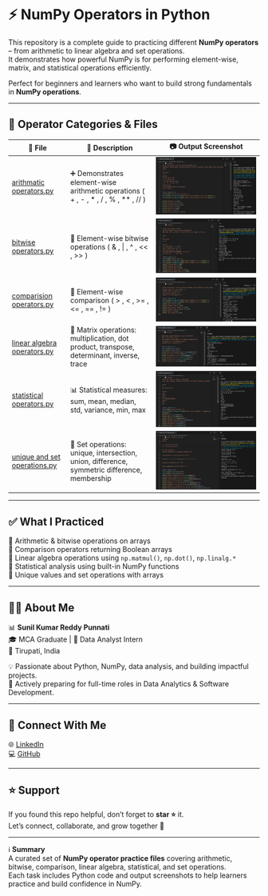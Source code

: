 # ⚡ NumPy Operators in Python  

This repository is a complete guide to practicing different **NumPy operators** – from arithmetic to linear algebra and set operations.  
It demonstrates how powerful NumPy is for performing element-wise, matrix, and statistical operations efficiently.  

Perfect for beginners and learners who want to build strong fundamentals in **NumPy operations**.  

---

## 📂 Operator Categories & Files  

🧪 **File** | 📄 **Description** | 📷 **Output Screenshot**  
---|---|---  
[arithmatic operators.py](./arithmatic%20operators.py) | ➕ Demonstrates element-wise arithmetic operations ( + , - , * , / , % , ** , // ) | ![Arithmatic Operators](./Arithmatic%20Operators.png)  
[bitwise operators.py](./bitwise%20operators.py) | 🔀 Element-wise bitwise operations ( & , \| , ^ , << , >> ) | ![Bitwise Operators](./Bitwise%20Operatos.png)  
[comparision operators.py](./comparision%20operators.py) | 🔎 Element-wise comparison ( > , < , >= , <= , == , != ) | ![Comparision Operators](./Comparision%20Operators.png)  
[linear algebra operators.py](./linear%20algebra%20operators.py) | 🧮 Matrix operations: multiplication, dot product, transpose, determinant, inverse, trace | ![Linear Algebra Operators](./Linear%20Algebra%20Operators.png)  
[statistical operators.py](./statistical%20operators.py) | 📊 Statistical measures: sum, mean, median, std, variance, min, max | ![Statistical Operators](./Statistical%20Operators.png)  
[unique and set operations.py](./unique%20and%20set%20operations.py) | 🔗 Set operations: unique, intersection, union, difference, symmetric difference, membership | ![Unique and Set Operators](./Unique%20and%20Set%20Operators.png)  
---

## ✅ What I Practiced  

🔹 Arithmetic & bitwise operations on arrays  
🔹 Comparison operators returning Boolean arrays  
🔹 Linear algebra operations using `np.matmul()`, `np.dot()`, `np.linalg.*`  
🔹 Statistical analysis using built-in NumPy functions  
🔹 Unique values and set operations with arrays  

---

## 👨‍💻 About Me  

📊 **Sunil Kumar Reddy Punnati**  
🎓 MCA Graduate | 💼 Data Analyst Intern  
📍 Tirupati, India  

💡 Passionate about Python, NumPy, data analysis, and building impactful projects.  
🚀 Actively preparing for full-time roles in Data Analytics & Software Development.  

---

## 🔗 Connect With Me  

🌐 [LinkedIn](https://www.linkedin.com/in/sunil-kumar-reddy-punnati-a0a279308/)  
💻 [GitHub](https://github.com/sunilkumarreddypunnati)  

---

## ⭐ Support  

If you found this repo helpful, don’t forget to **star ⭐** it.  
Let’s connect, collaborate, and grow together 🚀  

---

ℹ️ **Summary**  
A curated set of **NumPy operator practice files** covering arithmetic, bitwise, comparison, linear algebra, statistical, and set operations.  
Each task includes Python code and output screenshots to help learners practice and build confidence in NumPy.  
